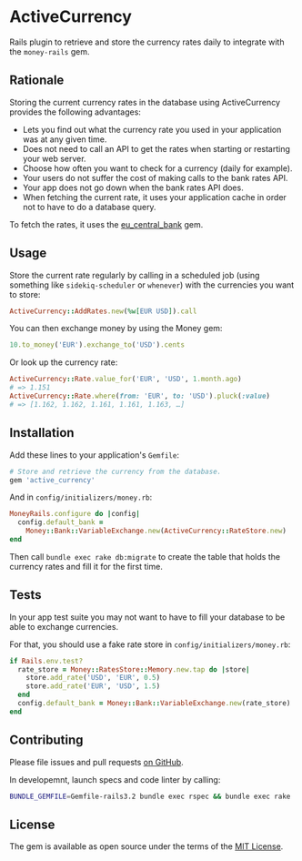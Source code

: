 # ActiveCurrency

Rails plugin to retrieve and store the currency rates daily to integrate
with the `money-rails` gem.

## Rationale

Storing the current currency rates in the database using ActiveCurrency
provides the following advantages:

- Lets you find out what the currency rate you used in your application was
  at any given time.
- Does not need to call an API to get the rates when starting or restarting
  your web server.
- Choose how often you want to check for a currency (daily for example).
- Your users do not suffer the cost of making calls to the bank rates API.
- Your app does not go down when the bank rates API does.
- When fetching the current rate, it uses your application cache in order not
  to have to do a database query.

To fetch the rates, it uses the [eu_central_bank] gem.

## Usage

Store the current rate regularly by calling in a scheduled job (using something
like `sidekiq-scheduler` or `whenever`) with the currencies you want to store:

```rb
ActiveCurrency::AddRates.new(%w[EUR USD]).call
```

You can then exchange money by using the Money gem:

```rb
10.to_money('EUR').exchange_to('USD').cents
```

Or look up the currency rate:

```rb
ActiveCurrency::Rate.value_for('EUR', 'USD', 1.month.ago)
# => 1.151
ActiveCurrency::Rate.where(from: 'EUR', to: 'USD').pluck(:value)
# => [1.162, 1.162, 1.161, 1.161, 1.163, …]
```

## Installation

Add these lines to your application's `Gemfile`:

```rb
# Store and retrieve the currency from the database.
gem 'active_currency'
```

And in `config/initializers/money.rb`:

```rb
MoneyRails.configure do |config|
  config.default_bank =
    Money::Bank::VariableExchange.new(ActiveCurrency::RateStore.new)
end
```

Then call `bundle exec rake db:migrate` to create the table that holds
the currency rates and fill it for the first time.

## Tests

In your app test suite you may not want to have to fill your database to be
able to exchange currencies.

For that, you should use a fake rate store in `config/initializers/money.rb`:

```rb
if Rails.env.test?
  rate_store = Money::RatesStore::Memory.new.tap do |store|
    store.add_rate('USD', 'EUR', 0.5)
    store.add_rate('EUR', 'USD', 1.5)
  end
  config.default_bank = Money::Bank::VariableExchange.new(rate_store)
end
```

## Contributing

Please file issues and pull requests
[on GitHub](https://github.com/sunny/active_currency).

In developemnt, launch specs and code linter by calling:

```sh
BUNDLE_GEMFILE=Gemfile-rails3.2 bundle exec rspec && bundle exec rake
```

## License

The gem is available as open source under the terms of the
[MIT License](http://opensource.org/licenses/MIT).

[eu_central_bank]: https://github.com/RubyMoney/eu_central_bank
